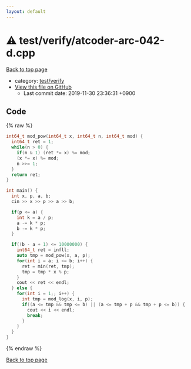 ```yaml
---
layout: default
---
```


<!-- mathjax config similar to math.stackexchange -->
<script type="text/javascript" async
  src="https://cdnjs.cloudflare.com/ajax/libs/mathjax/2.7.5/MathJax.js?config=TeX-MML-AM_CHTML">
</script>
<script type="text/x-mathjax-config">
  MathJax.Hub.Config({
    TeX: { equationNumbers: { autoNumber: "AMS" }},
    tex2jax: {
      inlineMath: [ ['$','$'] ],
      processEscapes: true
    },
    "HTML-CSS": { matchFontHeight: false },
    displayAlign: "left",
    displayIndent: "2em"
  });
</script>

<script type="text/javascript" src="https://cdnjs.cloudflare.com/ajax/libs/jquery/3.4.1/jquery.min.js"></script>
<script src="https://cdn.jsdelivr.net/npm/jquery-balloon-js@1.1.2/jquery.balloon.min.js" integrity="sha256-ZEYs9VrgAeNuPvs15E39OsyOJaIkXEEt10fzxJ20+2I=" crossorigin="anonymous"></script>
<script type="text/javascript" src="../../../assets/js/copy-button.js"></script>
<link rel="stylesheet" href="../../../assets/css/copy-button.css" />


# :warning: test/verify/atcoder-arc-042-d.cpp
<a href="../../../index.html">Back to top page</a>

* category: <a href="../../../index.html#5a4423c79a88aeb6104a40a645f9430c">test/verify</a>
* <a href="{{ site.github.repository_url }}/blob/master/test/verify/atcoder-arc-042-d.cpp">View this file on GitHub</a>
    - Last commit date: 2019-11-30 23:36:31 +0900




## Code
{% raw %}
```cpp
int64_t mod_pow(int64_t x, int64_t n, int64_t mod) {
  int64_t ret = 1;
  while(n > 0) {
    if(n & 1) (ret *= x) %= mod;
    (x *= x) %= mod;
    n >>= 1;
  }
  return ret;
}

int main() {
  int x, p, a, b;
  cin >> x >> p >> a >> b;

  if(p <= a) {
    int k = a / p;
    a -= k * p;
    b -= k * p;
  }

  if((b - a + 1) <= 10000000) {
    int64_t ret = infll;
    auto tmp = mod_pow(x, a, p);
    for(int i = a; i <= b; i++) {
      ret = min(ret, tmp);
      tmp = tmp * x % p;
    }
    cout << ret << endl;
  } else {
    for(int i = 1;; i++) {
      int tmp = mod_log(x, i, p);
      if((a <= tmp && tmp <= b) || (a <= tmp + p && tmp + p <= b)) {
        cout << i << endl;
        break;
      }
    }
  }
}


```
{% endraw %}

<a href="../../../index.html">Back to top page</a>

